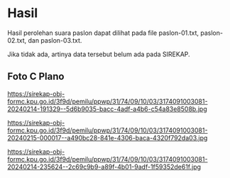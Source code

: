 # Hasil

Hasil perolehan suara paslon dapat dilihat pada file paslon-01.txt, paslon-02.txt, dan paslon-03.txt.

Jika tidak ada, artinya data tersebut belum ada pada SIREKAP.

## Foto C Plano

https://sirekap-obj-formc.kpu.go.id/3f9d/pemilu/ppwp/31/74/09/10/03/3174091003081-20240214-191329--5d6b9035-bacc-4adf-a4b6-c54a83e8508b.jpg

https://sirekap-obj-formc.kpu.go.id/3f9d/pemilu/ppwp/31/74/09/10/03/3174091003081-20240215-000017--a490bc28-841e-4306-baca-4320f792da03.jpg

https://sirekap-obj-formc.kpu.go.id/3f9d/pemilu/ppwp/31/74/09/10/03/3174091003081-20240214-235624--2c69c9b9-a89f-4b01-9adf-1f59352de61f.jpg
